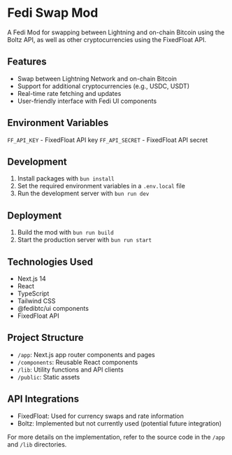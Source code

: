 # Fedi Swap Mod

A Fedi Mod for swapping between Lightning and on-chain Bitcoin using the Boltz API, as well as other cryptocurrencies using the FixedFloat API.

## Features

- Swap between Lightning Network and on-chain Bitcoin
- Support for additional cryptocurrencies (e.g., USDC, USDT)
- Real-time rate fetching and updates
- User-friendly interface with Fedi UI components

## Environment Variables

`FF_API_KEY` - FixedFloat API key
`FF_API_SECRET` - FixedFloat API secret

## Development

1. Install packages with `bun install`
2. Set the required environment variables in a `.env.local` file
3. Run the development server with `bun run dev`

## Deployment

1. Build the mod with `bun run build`
2. Start the production server with `bun run start`

## Technologies Used

- Next.js 14
- React
- TypeScript
- Tailwind CSS
- @fedibtc/ui components
- FixedFloat API

## Project Structure

- `/app`: Next.js app router components and pages
- `/components`: Reusable React components
- `/lib`: Utility functions and API clients
- `/public`: Static assets

## API Integrations

- FixedFloat: Used for currency swaps and rate information
- Boltz: Implemented but not currently used (potential future integration)

For more details on the implementation, refer to the source code in the `/app` and `/lib` directories.
